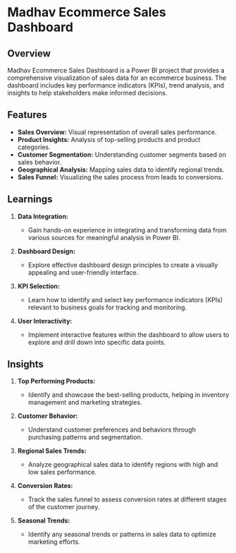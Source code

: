# Madhav Ecommerce Sales Dashboard

## Overview

Madhav Ecommerce Sales Dashboard is a Power BI project that provides a comprehensive visualization of sales data for an ecommerce business. The dashboard includes key performance indicators (KPIs), trend analysis, and insights to help stakeholders make informed decisions.

## Features

- **Sales Overview:** Visual representation of overall sales performance.
- **Product Insights:** Analysis of top-selling products and product categories.
- **Customer Segmentation:** Understanding customer segments based on sales behavior.
- **Geographical Analysis:** Mapping sales data to identify regional trends.
- **Sales Funnel:** Visualizing the sales process from leads to conversions.

## Learnings

1. **Data Integration:**
   - Gain hands-on experience in integrating and transforming data from various sources for meaningful analysis in Power BI.

2. **Dashboard Design:**
   - Explore effective dashboard design principles to create a visually appealing and user-friendly interface.

3. **KPI Selection:**
   - Learn how to identify and select key performance indicators (KPIs) relevant to business goals for tracking and monitoring.

4. **User Interactivity:**
   - Implement interactive features within the dashboard to allow users to explore and drill down into specific data points.

## Insights

1. **Top Performing Products:**
   - Identify and showcase the best-selling products, helping in inventory management and marketing strategies.

2. **Customer Behavior:**
   - Understand customer preferences and behaviors through purchasing patterns and segmentation.

3. **Regional Sales Trends:**
   - Analyze geographical sales data to identify regions with high and low sales performance.

4. **Conversion Rates:**
   - Track the sales funnel to assess conversion rates at different stages of the customer journey.

5. **Seasonal Trends:**
   - Identify any seasonal trends or patterns in sales data to optimize marketing efforts.
